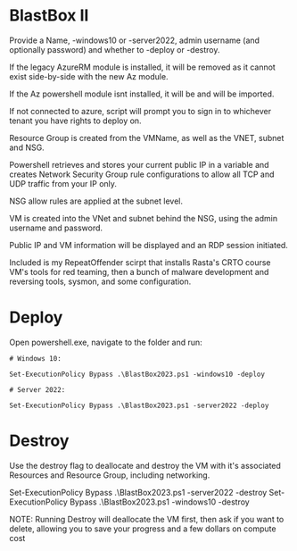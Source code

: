 # BlastBox II

Provide a Name, -windows10 or -server2022, admin username (and optionally password) and whether to -deploy or -destroy.

If the legacy AzureRM module is installed, it will be removed as it cannot exist side-by-side with the new Az module.

If the Az powershell module isnt installed, it will be and will be imported.

If not connected to azure, script will prompt you to sign in to whichever tenant you have rights to deploy on.

Resource Group is created from the VMName, as well as the VNET, subnet and NSG.

Powershell retrieves and stores your current public IP in a variable and creates Network Security Group rule configurations to allow all TCP and UDP traffic from your IP only.

NSG allow rules are applied at the subnet level.

VM is created into the VNet and subnet behind the NSG, using the admin username and password.

Public IP and VM information will be displayed and an RDP session initiated.

Included is my RepeatOffender scirpt that installs Rasta's CRTO course VM's tools for red teaming, then a bunch of malware development and reversing tools, sysmon, and some configuration.

# Deploy
Open powershell.exe, navigate to the folder and run:

```
# Windows 10:

Set-ExecutionPolicy Bypass .\BlastBox2023.ps1 -windows10 -deploy
 
# Server 2022:

Set-ExecutionPolicy Bypass .\BlastBox2023.ps1 -server2022 -deploy

```

# Destroy
Use the destroy flag to deallocate and destroy the VM with it's associated Resources and Resource Group, including networking.

Set-ExecutionPolicy Bypass .\BlastBox2023.ps1 -server2022 -destroy
Set-ExecutionPolicy Bypass .\BlastBox2023.ps1 -windows10 -destroy

NOTE: Running Destroy will deallocate the VM first, then ask if you want to delete, allowing you to save your progress and a few dollars on compute cost
